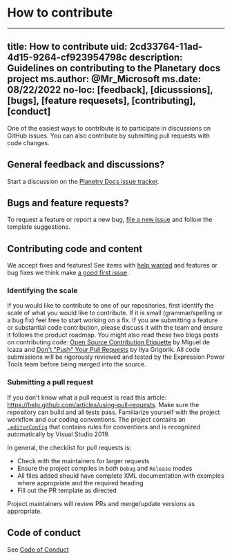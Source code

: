 # How to contribute
---
title: How to contribute
uid: 2cd33764-11ad-4d15-9264-cf923954798c
description: Guidelines on contributing to the Planetary docs project
ms.author: @Mr_Microsoft
ms.date: 08/22/2022
no-loc: [feedback], [dicusssions], [bugs], [feature requesets], [contributing], [conduct]
---


One of the easiest ways to contribute is to participate in discussions on GitHub issues. You can also contribute by submitting pull requests with code changes.

## General feedback and discussions?

Start a discussion on the [Planetry Docs issue tracker](https://github.com/JeremyLikness/PlanetaryDocs/issues).

## Bugs and feature requests?

To request a feature or report a new bug, [file a new issue](https://github.com/JeremyLikness/PlanetaryDocs/issues/new/choose) and follow the template suggestions.

## Contributing code and content

We accept fixes and features! See items with [help wanted](https://github.com/JeremyLikness/PlanetaryDocs/labels/help%20wanted) and features or bug fixes
we think make [a good first issue](https://github.com/JeremyLikness/PlanetaryDocs/labels/good%20first%20issue).

### Identifying the scale

If you would like to contribute to one of our repositories, first identify the scale of what you would like to contribute. If it is small (grammar/spelling or a bug fix) feel 
free to start working on a fix. If you are submitting a feature or substantial code contribution, please discuss it with the team and ensure it follows the product roadmap. 
You might also read these two blogs posts on contributing code: [Open Source Contribution Etiquette](http://tirania.org/blog/archive/2010/Dec-31.html) by Miguel de Icaza 
and [Don't "Push" Your Pull Requests](https://www.igvita.com/2011/12/19/dont-push-your-pull-requests/) by Ilya Grigorik. All code submissions will be rigorously reviewed 
and tested by the Expression Power Tools team before being merged into the source.

### Submitting a pull request

If you don't know what a pull request is read this article: https://help.github.com/articles/using-pull-requests. Make sure the repository can build and all tests pass. 
Familiarize yourself with the project workflow and our coding conventions. The project contains an [`.editorConfig`](https://github.com/JeremyLikness/PlanetaryDocs/blob/master/.editorconfig)
that contains rules for conventions and is recognized automatically by Visual Studio 2019. 

In general, the checklist for pull requests is:

- Check with the maintainers for larger requests
- Ensure the project compiles in _both_ `Debug` and `Release` modes
- All files added should have complete XML documentation with examples where appropriate and the required heading
- Fill out the PR template as directed

Project maintainers will review PRs and merge/update versions as appropriate.

## Code of conduct

See [Code of Conduct](https://github.com/JeremyLikness/PlanetaryDocs/blob/master/CODE_OF_CONDUCT.md)
